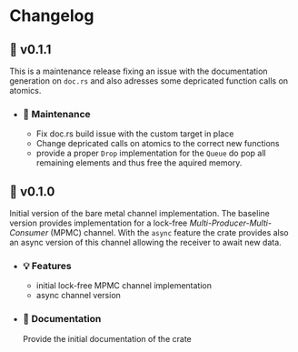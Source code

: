 # Changelog

## :banana: v0.1.1

This is a maintenance release fixing an issue with the documentation generation on `doc.rs` and also adresses some depricated function calls on atomics.

- ### :wrench: Maintenance

  - Fix doc.rs build issue with the custom target in place
  - Change depricated calls on atomics to the correct new functions
  - provide a proper `Drop` implementation for the `Queue` do pop all remaining elements and thus free the aquired memory.

## :apple: v0.1.0

Initial version of the bare metal channel implementation. The baseline version provides implementation for a lock-free *Multi-Producer-Multi-Consumer* (MPMC) channel. With the `async` feature the crate provides also an async version of this channel allowing the receiver to await new data.

- ### :bulb: Features
  
  - initial lock-free MPMC channel implementation
  - async channel version

- ### :book: Documentation
  
  Provide the initial documentation of the crate
  